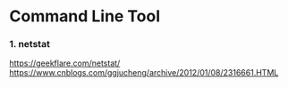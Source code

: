 # Command Line Tool

### 1. netstat

https://geekflare.com/netstat/  
https://www.cnblogs.com/ggjucheng/archive/2012/01/08/2316661.HTML
